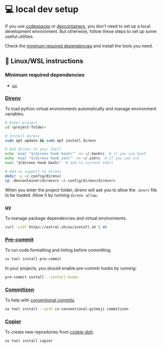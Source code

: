 # :computer: local dev setup

 If you use [codespaces](index.md#codespaces) or [devcontainers](index.md#devcontainer),
 you don't need to set up a local development environment.
 But otherwise, follow these steps to set up some useful utilities.

Check the [minimum required dependencies](#minimum-required-dependencies) and install the tools you need.

## :penguin: Linux/WSL instructions

### Minimum required dependencies

* [uv](https://docs.astral.sh/uv/)

### [Direnv](https://direnv.net/)

To load python virtual environments automatically and manage environment variables.

```bash
# Enter project
cd <project-folder>

# Install direnv
sudo apt update && sudo apt install direnv

# Add direnv to your shell
echo 'eval "$(direnv hook bash)"' >> ~/.bashrc  # if you use bash
echo 'eval "$(direnv hook zsh)"' >> ~/.zshrc  # if you use zsh
eval "$(direnv hook bash)"  # add to current shell

# Add uv support to direnv
mkdir -p ~/.config/direnv/
cp .devcontainer/direnvrc ~/.config/direnv/direnvrc
```

When you enter the project folder, direnv will ask you to allow the `.envrc` file to be loaded.
Allow it by running `direnv allow`.

### [uv](https://docs.astral.sh/uv/)

To manage package dependencies and virtual environments.

```bash
curl -LsSf https://astral.sh/uv/install.sh | sh
```

### [Pre-commit](https://pre-commit.com/)

To run code formatting and linting before committing.

```bash
uv tool install pre-commit
```

In your projects, you should enable pre-commit hooks by running:

```bash
pre-commit install --install-hooks
```

### [Commitizen](https://commitizen-tools.github.io/commitizen/)

To help with [conventional commits](https://www.conventionalcommits.org/en/v1.0.0/).

```bash
uv tool install --with cz-conventional-gitmoji commitizen
```

### [Copier](https://copier.readthedocs.io/en/stable/)

To create new repositories from [cookie-doh](https://aka.ms/cookie-doh).

```bash
uv tool install copier
```
